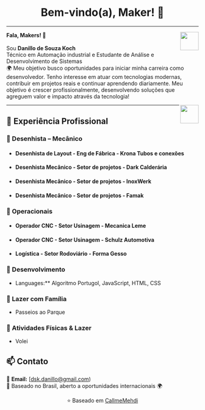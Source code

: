 <h1 align="center">Bem-vindo(a), Maker! 🚀</h1>



<hr />

<a href="https://dskdanillo.github.io/" target="_blank">
  <img align="right" src="https://cdn.iconscout.com/icon/free/png-256/github-108-438008.png" width="48px" height="48px">
</a>

<p align="left">
  <b>Fala, Makers! 👋</b> <br/><br>
  Sou <b>Danillo de Souza Koch</b><br>Técnico em Automação industrial e Estudante de Análise e Desenvolvimento de Sistemas<br/> 
  🌍 Meu objetivo busco oportunidades para iniciar minha carreira como desenvolvedor. Tenho interesse em atuar com tecnologias modernas, contribuir em projetos reais e continuar aprendendo diariamente. Meu objetivo é crescer profissionalmente, desenvolvendo soluções que agreguem valor e impacto através da tecnologia!  
</p>



<a href="https://www.linkedin.com/in/danillo-koch-bb85a0355/" target="_blank">
  <img align="right" src="https://i.ibb.co/Kx2GSrT/linkedin.png" width="48px" height="48px">
</a>

---

## 💼 Experiência Profissional

### 🔹 Desenhista – Mecânico  

* <h4>Desenhista de Layout - Eng de Fábrica - Krona Tubos e conexões</h4>
* <h4>Desenhista Mecânico - Setor de projetos - Dark Calderária</h4>
* <h4>Desenhista Mecânico - Setor de projetos - InoxWerk</h4>
* <h4>Desenhista Mecânico - Setor de projetos - Famak</h4>

### 🔹 Operacionais 

* <h4>Operador CNC - Setor Usinagem - Mecanica Leme</h4>
* <h4>Operador CNC - Setor Usinagem - Schulz Automotiva</h4>
* <h4>Logística - Setor Rodoviário - Forma Gesso</h4>  


### **🔹 Desenvolvimento**
- Languages:** Algoritmo Portugol, JavaScript, HTML, CSS 

### **🔹 Lazer com Família**
- Passeios ao Parque

### **🔹 Atividades Físicas & Lazer**
- Volei


## 📫 Contato
 
📧 **Email:** [dsk.danillo@gmail.com)  
📍 Baseado no Brasil, aberto a oportunidades internacionais 🌍  


<p align="center">
  ⭐️ Baseado em <a href="https://github.com/CallmeMehdi">CallmeMehdi</a>
</p>
